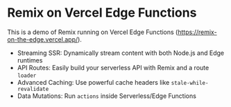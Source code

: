 # Remix on Vercel Edge Functions

This is a demo of Remix running on Vercel Edge Functions (https://remix-on-the-edge.vercel.app/).

- Streaming SSR: Dynamically stream content with both Node.js and Edge runtimes
- API Routes: Easily build your serverless API with Remix and a route `loader`
- Advanced Caching: Use powerful cache headers like `stale-while-revalidate`
- Data Mutations: Run `actions` inside Serverless/Edge Functions
